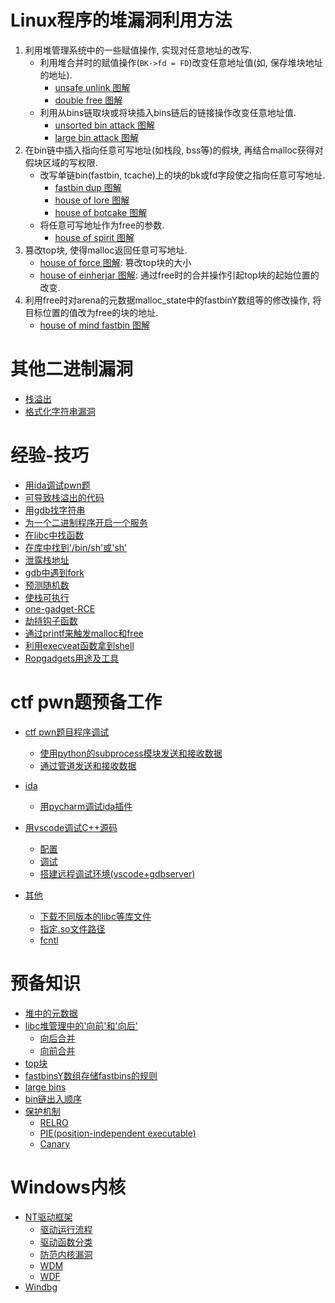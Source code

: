 # Linux程序的堆漏洞利用方法
1. 利用堆管理系统中的一些赋值操作, 实现对任意地址的改写.
    * 利用堆合并时的赋值操作(`BK->fd = FD`)改变任意地址值(如, 保存堆块地址的地址).
        * [unsafe unlink 图解](./unsafe_unlink/笔记.md)
        * [double free 图解](./double_free/笔记.md)
    * 利用从bins链取块或将块插入bins链后的链接操作改变任意地址值.
        * [unsorted bin attack 图解](./unsorted_bin_attack/笔记.md)
        * [large bin attack 图解](./large_bin_attack/笔记.md)
2. 在bin链中插入指向任意可写地址(如栈段, bss等)的假块, 再结合malloc获得对假块区域的写权限.
    * 改写单链bin(fastbin, tcache)上的块的bk或fd字段使之指向任意可写地址.
        * [fastbin dup 图解](./fastbin_dup/笔记.md)
        * [house of lore 图解](./house/笔记.md#house-of-lore)
        * [house of botcake 图解](./house/笔记.md#house-of-botcake)
    * 将任意可写地址作为free的参数.
        * [house of spirit 图解](./house/笔记.md#house-of-spirit)
3. 篡改top块, 使得malloc返回任意可写地址.
    * [house of force 图解](./house/笔记.md#house-of-force): 篡改top块的大小
    * [house of einherjar 图解](./house/笔记.md#house-of-einherjar): 通过free时的合并操作引起top块的起始位置的改变.
4. 利用free时对arena的元数据malloc_state中的fastbinY数组等的修改操作, 将目标位置的值改为free的块的地址.
    * [house of mind fastbin 图解](./house/笔记.md#house-of-mind-fastbin)

# 其他二进制漏洞
- [栈溢出](./stack_overflow/栈溢出笔记.md#ROP)
- [格式化字符串漏洞](./tips.md#格式化字符串漏洞)

# 经验-技巧
- [用ida调试pwn题](./pwn_env_manual.md#ctf-pwn题目程序调试)
- [可导致栈溢出的代码](./tips.md#可导致栈溢出的代码)
- [用gdb找字符串](./tips.md#用gdb找字符串)
- [为一个二进制程序开启一个服务](./tips.md#为一个二进制程序开启一个服务)
- [在libc中找函数](./tips.md#在libc中找函数)
- [在库中找到'/bin/sh'或'sh'](./tips.md#在库中找到'/bin/sh'或'sh')
- [泄露栈地址](./tips.md#泄露栈地址)
- [gdb中遇到fork](./tips.md#gdb调试fork产生的程序)
- [预测随机数](./tips.md#预测随机数)
- [使栈可执行](./tips.md#使栈可执行)
- [one-gadget-RCE](./tips.md#one-gadget-RCE)
- [劫持钩子函数](./tips.md#劫持钩子函数)
- [通过printf来触发malloc和free](./tips.md#通过printf来触发malloc和free)
- [利用execveat函数拿到shell](./tips.md#利用execveat函数拿到shell)
- [Ropgadgets用途及工具](./tips.md#Ropgadgets)

# ctf pwn题预备工作
- [ctf pwn题目程序调试](./pwn_env_manual.md#ctf-pwn题目程序调试)
    - [使用python的subprocess模块发送和接收数据](./pwn_env_manual.md#方法一:-使用python的subprocess模块)
    - [通过管道发送和接收数据](./pwn_env_manual.md#方法二:-使用管道)

- [ida](./ida笔记.md)
    - [用pycharm调试ida插件](./ida笔记.md#用pycharm调试ida插件)

- [用vscode调试C++源码](./pwn_env_manual.md#用vscode调试C++源码)
    - [配置](./pwn_env_manual.md#配置)
    - [调试](./pwn_env_manual.md#调试)
    - [搭建远程调试环境(vscode+gdbserver)](./pwn_env_manual.md#远程调试虚拟机中的程序)
- [其他](./pwn_env_manual.md#其他)
    - [下载不同版本的libc等库文件](./pwn_env_manual.md#下载不同版本的libc等库文件)
    - [指定.so文件路径](./pwn_env_manual.md#so文件路径)
    - [fcntl](./pwn_env_manual.md#fcntl)

# 预备知识
- [堆中的元数据](./knlg/linux_heap.md#堆中的元数据)
- [libc堆管理中的'向前'和'向后'](./knlg/linux_heap.md#libc堆管理中的'向前'和'向后')
    - [向后合并](./knlg/linux_heap.md#向后合并)
    - [向前合并](./knlg/linux_heap.md#向前合并)
- [top块](./knlg/linux_heap.md#top块)
- [fastbinsY数组存储fastbins的规则](./knlg/linux_heap.md#fastbinsY数组存储fastbins的规则)
- [large bins](./knlg/linux_heap.md#large-bins)
- [bin链出入顺序](./knlg/linux_heap.md#bin链出入顺序)
- [保护机制](./knlg/linux_heap.md#保护机制)
    - [RELRO](./knlg/linux_heap.md#RELRO)
    - [PIE(position-independent executable)](./knlg/linux_heap.md#PIE(position-independent-executable))
    - [Canary](./knlg/linux_heap.md#Canary)

# Windows内核
- [NT驱动框架](./knlg/win_krnl.md#NT驱动框架)
    - [驱动运行流程](./knlg/win_krnl.md#driverProgress)
    - [驱动函数分类](./knlg/win_krnl.md#Kernel_Func)
    - [防范内核漏洞](./knlg/win_krnl.md#Kernel_Vul)
    - [WDM](./knlg/win_krnl.md#WDM)
    - [WDF](./knlg/win_krnl.md#WDF)
- [Windbg](./knlg/win_krnl.md#Windbg)
